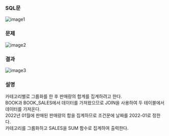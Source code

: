 ### SQL문
![image1](https://user-images.githubusercontent.com/123911778/262845827-7d80d2de-d07f-4810-8907-309fcd165637.PNG)

### 문제  
![image2](https://user-images.githubusercontent.com/123911778/262845834-789f1593-0f7d-4a0b-bd2a-1e4dd42680fd.PNG)

### 결과
![image3](https://user-images.githubusercontent.com/123911778/262845836-090f6b95-253c-474a-8a1d-63179b15f4c4.PNG)

### 설명
카테고리별로 그룹화를 한 후 판매량의 합계를 집계하려고 한다.             
BOOK과 BOOK_SALES에서 데이터를 가져왔으므로 JOIN을 사용하여 두 테이블에서 데이터를 가져온다.          
2022년 01월에 판매된 판매량의 합을 집계하므로 조건문에 날짜를 2022-01로 정한다.          
카테고리를 그룹화하고 SALES을 SUM 함수로 집계하여 출력한다.          
